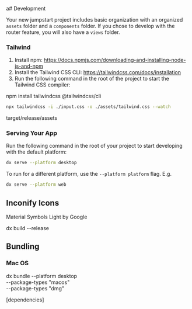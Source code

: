 <!-- @format -->

a# Development

Your new jumpstart project includes basic organization with an organized `assets` folder and a `components` folder.
If you chose to develop with the router feature, you will also have a `views` folder.

### Tailwind

1. Install npm: https://docs.npmjs.com/downloading-and-installing-node-js-and-npm
2. Install the Tailwind CSS CLI: https://tailwindcss.com/docs/installation
3. Run the following command in the root of the project to start the Tailwind CSS compiler:

npm install tailwindcss @tailwindcss/cli

```bash
npx tailwindcss -i ./input.css -o ./assets/tailwind.css --watch

```

target/release/assets

### Serving Your App

Run the following command in the root of your project to start developing with the default platform:

```bash
dx serve --platform desktop
```

To run for a different platform, use the `--platform platform` flag. E.g.

```bash
dx serve --platform web
```

## Inconify Icons

Material Symbols Light by Google

dx build --release

## Bundling

### Mac OS

dx bundle --platform desktop \
 --package-types "macos" \
 --package-types "dmg"

[dependencies]
